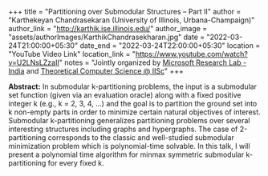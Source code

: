+++
title = "Partitioning over Submodular Structures – Part II"
author = "Karthekeyan Chandrasekaran (University of Illinois, Urbana-Champaign)"
author_link = "http://karthik.ise.illinois.edu/"
author_image = "assets/authorImages/KarthikChandrasekharan.jpg"
date = "2022-03-24T21:00:00+05:30"
date_end = "2022-03-24T22:00:00+05:30"
location = "YouTube Video Link"
location_link = "https://www.youtube.com/watch?v=U2LNsLZzaII"
notes = "Jointly organized by <a href = "https://www.microsoft.com/en-us/research/lab/microsoft-research-india/" target= "_blank">Microsoft Research Lab - India</a> and <a href='https://www.csa.iisc.ac.in/theoretical-computer-science/' target= "_blank">Theoretical Computer Science @ IISc</a>"
+++

<b>Abstract:</b> In submodular k-partitioning problems, the input is a submodular set function (given via an
evaluation oracle) along with a fixed positive integer k (e.g., k = 2, 3, 4, …) and the goal is to partition
the ground set into k non-empty parts in order to minimize certain natural objectives of interest. Submodular
k-partitioning generalizes partitioning problems over several interesting structures including graphs and hypergraphs.
The case of 2-partitioning corresponds to the classic and well-studied submodular minimization problem which is
polynomial-time solvable. In this talk, I will present a polynomial time algorithm for minmax symmetric submodular
k-partitioning for every fixed k.

